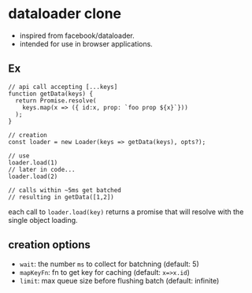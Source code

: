 # dataloader clone

* inspired from facebook/dataloader.
* intended for use in browser applications.

## Ex

```
// api call accepting [...keys]
function getData(keys) {
  return Promise.resolve(
    keys.map(x => ({ id:x, prop: `foo prop ${x}`}))
  );
}

// creation
const loader = new Loader(keys => getData(keys), opts?);

// use
loader.load(1)
// later in code...
loader.load(2)

// calls within ~5ms get batched
// resulting in getData([1,2])
```

each call to `loader.load(key)` returns a promise that will resolve
with the single object loading.

## creation options

* `wait`: the number `ms` to collect for batchning (default: 5)
* `mapKeyFn`: fn to get key for caching (default: `x=>x.id`)
* `limit`: max queue size before flushing batch (default: infinite)